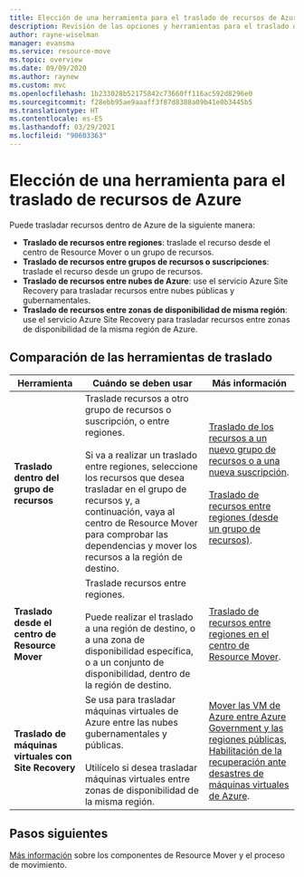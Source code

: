 ```yaml
---
title: Elección de una herramienta para el traslado de recursos de Azure entre regiones
description: Revisión de las opciones y herramientas para el traslado de recursos de Azure entre regiones
author: rayne-wiselman
manager: evansma
ms.service: resource-move
ms.topic: overview
ms.date: 09/09/2020
ms.author: raynew
ms.custom: mvc
ms.openlocfilehash: 1b233028b52175842c73660ff116ac592d8296e0
ms.sourcegitcommit: f28ebb95ae9aaaff3f87d8388a09b41e0b3445b5
ms.translationtype: HT
ms.contentlocale: es-ES
ms.lasthandoff: 03/29/2021
ms.locfileid: "90603363"
---
```

# <a name="choose-a-tool-for-moving-azure-resources"></a>Elección de una herramienta para el traslado de recursos de Azure

Puede trasladar recursos dentro de Azure de la siguiente manera:

- **Traslado de recursos entre regiones**: traslade el recurso desde el centro de Resource Mover o un grupo de recursos. 
- **Traslado de recursos entre grupos de recursos o suscripciones**: traslade el recurso desde un grupo de recursos. 
- **Traslado de recursos entre nubes de Azure**: use el servicio Azure Site Recovery para trasladar recursos entre nubes públicas y gubernamentales.
- **Traslado de recursos entre zonas de disponibilidad de misma región**: use el servicio Azure Site Recovery para trasladar recursos entre zonas de disponibilidad de la misma región de Azure.


## <a name="compare-move-tools"></a>Comparación de las herramientas de traslado

**Herramienta** | **Cuándo se deben usar** | **Más información**
--- | --- | ---
**Traslado dentro del grupo de recursos** | Traslade recursos a otro grupo de recursos o suscripción, o entre regiones.<br/><br/> Si va a realizar un traslado entre regiones, seleccione los recursos que desea trasladar en el grupo de recursos y, a continuación, vaya al centro de Resource Mover para comprobar las dependencias y mover los recursos a la región de destino. | [Traslado de los recursos a un nuevo grupo de recursos o a una nueva suscripción](../azure-resource-manager/management/move-resource-group-and-subscription.md).<br/><br/> [Traslado de recursos entre regiones (desde un grupo de recursos)](move-region-within-resource-group.md).
**Traslado desde el centro de Resource Mover** | Traslade recursos entre regiones. <br/><br/> Puede realizar el traslado a una región de destino, o a una zona de disponibilidad específica, o a un conjunto de disponibilidad, dentro de la región de destino. | [Traslado de recursos entre regiones en el centro de Resource Mover]().
**Traslado de máquinas virtuales con Site Recovery** | Se usa para trasladar máquinas virtuales de Azure entre las nubes gubernamentales y públicas.<br/><br/> Utilícelo si desea trasladar máquinas virtuales entre zonas de disponibilidad de la misma región. |[Mover las VM de Azure entre Azure Government y las regiones públicas](../site-recovery/region-move-cross-geos.md), [Habilitación de la recuperación ante desastres de máquinas virtuales de Azure](../site-recovery/azure-to-azure-how-to-enable-zone-to-zone-disaster-recovery.md).

## <a name="next-steps"></a>Pasos siguientes

[Más información](about-move-process.md) sobre los componentes de Resource Mover y el proceso de movimiento.
